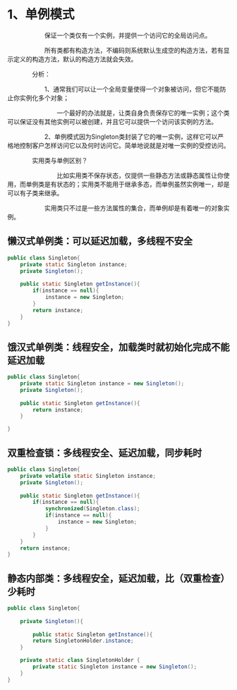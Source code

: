 # 1、**单例模式**

　　　　　　保证一个类仅有一个实例，并提供一个访问它的全局访问点。

　　　　　　所有类都有构造方法，不编码则系统默认生成空的构造方法，若有显示定义的构造方法，默认的构造方法就会失效。

　　　　分析：

　　　　　　1、通常我们可以让一个全局变量使得一个对象被访问，但它不能防止你实例化多个对象；

　　　　　　　　一个最好的办法就是，让类自身负责保存它的唯一实例；这个类可以保证没有其他实例可以被创建，并且它可以提供一个访问该实例的方法。

　　　　　　2、单例模式因为Singleton类封装了它的唯一实例，这样它可以严格地控制客户怎样访问它以及何时访问它。简单地说就是对唯一实例的受控访问。

　　　　实用类与单例区别？

　　　　　　　　比如实用类不保存状态，仅提供一些静态方法或静态属性让你使用，而单例类是有状态的；实用类不能用于继承多态，而单例虽然实例唯一，却是可以有子类来继承。

　　　　　　实用类只不过是一些方法属性的集合，而单例却是有着唯一的对象实例。

## 懒汉式单例类：可以延迟加载，多线程不安全

```java
public class Singleton{
    private static Singleton instance;
    private Singleton();
    
    public static Singleton getInstance(){
        if(instance == null){
            instance = new Singleton;
        }
        return instance;
    }
}
```

## 饿汉式单例类：线程安全，加载类时就初始化完成不能延迟加载

```java
public class Singleton{
    private static Singleton instance = new Singleton();
    private Singleton();
    
    public static Singleton getInstance(){
        return instance;
    }

}
```

## 双重检查锁：多线程安全、延迟加载，同步耗时

```java
public class Singleton{
    private volatile static Singleton instance;
    private Singleton();
    
    public static Singleton getInstance(){
        if(instance == null){
            synchronized(Singleton.class);
            if(instance == null){
                instance = new Singleton;
            }
        }
    }
    return instance;
}
```

## 静态内部类：多线程安全，延迟加载，比（双重检查）少耗时

```java
public class Singleton{
    
    private Singleton(){
        
        public static Singleton getInstance(){
        return SingletonHolder.instance;
    }

    private static class SingletonHolder {
        private static Singleton instance = new Singleton();
    }
}
```

